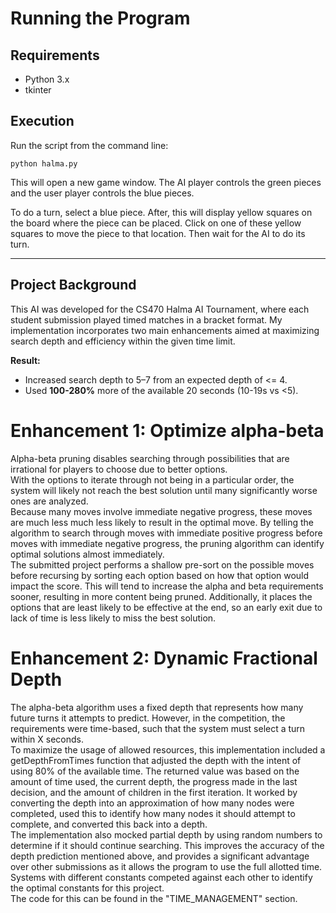 # Running the Program

## Requirements
- Python 3.x
- tkinter

## Execution
Run the script from the command line:

```
python halma.py
```

This will open a new game window. The AI player controls the green pieces and the user player controls the blue pieces. 

To do a turn, select a blue piece. After, this will display yellow squares on the board where the piece can be placed. Click on one of these yellow squares to move the piece to that location. Then wait for the AI to do its turn. 

---

## Project Background
This AI was developed for the CS470 Halma AI Tournament, where each student submission played timed matches in a bracket format. My implementation incorporates two main enhancements aimed at maximizing search depth and efficiency within the given time limit.

**Result:**
- Increased search depth to 5–7 from an expected depth of <= 4.  
- Used **100-280%** more of the available 20 seconds (10-19s vs <5).


# Enhancement 1: Optimize alpha-beta
Alpha-beta pruning disables searching through possibilities that are irrational for players to choose due to better options. \
With the options to iterate through not being in a particular order, the system will likely not reach the best solution until many significantly worse ones are analyzed. \
Because many moves involve immediate negative progress, these moves are much less much less likely to result in the optimal move. By telling the algorithm to search through moves with immediate positive progress before moves with immediate negative progress, the pruning algorithm can identify optimal solutions almost immediately. \
The submitted project performs a shallow pre-sort on the possible moves before recursing by sorting each option based on how that option would impact the score. This will tend to increase the alpha and beta requirements sooner, resulting in more content being pruned. Additionally, it places the options that are least likely to be effective at the end, so an early exit due to lack of time is less likely to miss the best solution. 

# Enhancement 2: Dynamic Fractional Depth
The alpha-beta algorithm uses a fixed depth that represents how many future turns it attempts to predict. However, in the competition, the requirements were time-based, such that the system must select a turn within X seconds. \
To maximize the usage of allowed resources, this implementation included a getDepthFromTimes function that adjusted the depth with the intent of using 80% of the available time. The returned value was based on the amount of time used, the current depth, the progress made in the last decision, and the amount of children in the first iteration. It worked by converting the depth into an approximation of how many nodes were completed, used this to identify how many nodes it should attempt to complete, and converted this back into a depth. \
The implementation also mocked partial depth by using random numbers to determine if it should continue searching. This improves the accuracy of the depth prediction mentioned above, and provides a significant advantage over other submissions as it allows the program to use the full allotted time. \
Systems with different constants competed against each other to identify the optimal constants for this project. \
The code for this can be found in the "TIME_MANAGEMENT" section. 
